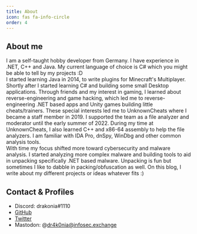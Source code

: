 ```yaml
---
title: About
icon: fas fa-info-circle
order: 4
---
```



## About me

I am a self-taught hobby developer from Germany.
I have experience in .NET, C++ and Java. My current language of choice is C# which you might be able to tell by my projects :D
<br>
I started learning Java in 2014, to write plugins for Minecraft's Multiplayer. Shortly after I started learning C# and building some small Desktop applications. Through friends and my interest in gaming, I learned about reverse-engineering and game hacking, which led me to reverse-engineering .NET based apps and Unity games building little cheats/trainers. These special interests led me to UnknownCheats where I became a staff member in 2019. I supported the team as a file analyzer and moderator until the early summer of 2022.
During my time at UnknownCheats, I also learned C++ and x86-64 assembly to help the file analyzers. I am familiar with IDA Pro, dnSpy, WinDbg and other common analysis tools.
<br>
With time my focus shifted more toward cybersecurity and malware analysis. I started analyzing more complex malware and building tools to aid in unpacking specifically .NET based malware.
Unpacking is fun but sometimes I like to dabble in packing/obfuscation as well. On this blog, I write about my different projects or ideas whatever fits :) 

## Contact & Profiles
- Discord: drakonia#1110
- [GitHub](https://github.com/dr4k0nia)
- [Twitter](https://twitter.com/dr4k0nia)
- Mastodon: @dr4k0nia@infosec.exchange
